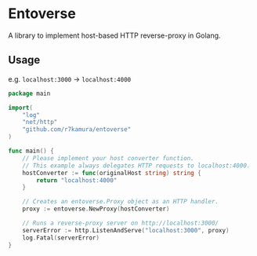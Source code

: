 # Entoverse
A library to implement host-based HTTP reverse-proxy in Golang.

## Usage
e.g. `localhost:3000` -> `localhost:4000`

```go
package main

import(
	"log"
	"net/http"
	"github.com/r7kamura/entoverse"
)

func main() {
	// Please implement your host converter function.
	// This example always delegates HTTP requests to localhost:4000.
	hostConverter := func(originalHost string) string {
		return "localhost:4000"
	}

	// Creates an entoverse.Proxy object as an HTTP handler.
	proxy := entoverse.NewProxy(hostConverter)

	// Runs a reverse-proxy server on http://localhost:3000/
	serverError := http.ListenAndServe("localhost:3000", proxy)
	log.Fatal(serverError)
}
```
